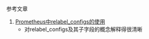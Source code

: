 # 

参考文章

1. [Prometheus中relabel_configs的使用](https://www.li-rui.top/2019/04/16/monitor/Prometheus%E4%B8%ADrelabel_configs%E7%9A%84%E4%BD%BF%E7%94%A8/)
    - 对relabel_configs及其子字段的概念解释得很清晰
